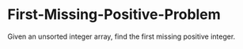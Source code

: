 # First-Missing-Positive-Problem
Given an unsorted integer array, find the first missing positive integer.
